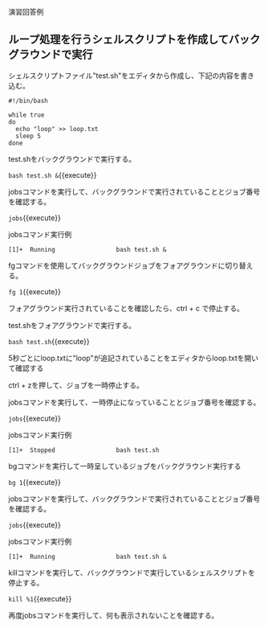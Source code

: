 演習回答例  
## ループ処理を行うシェルスクリプトを作成してバックグラウンドで実行  
シェルスクリプトファイル"test.sh"をエディタから作成し、下記の内容を書き込む。  

```
#!/bin/bash

while true
do
  echo "loop" >> loop.txt
  sleep 5
done

```

test.shをバックグラウンドで実行する。  

`bash test.sh &`{{execute}}

jobsコマンドを実行して、バックグラウンドで実行されていることとジョブ番号を確認する。  

`jobs`{{execute}}

jobsコマンド実行例  
```
[1]+  Running                 bash test.sh &
```

fgコマンドを使用してバックグラウンドジョブをフォアグラウンドに切り替える。  

`fg 1`{{execute}}

フォアグラウンド実行されていることを確認したら、ctrl + c で停止する。

test.shをフォアグラウンドで実行する。  

`bash test.sh`{{execute}}

5秒ごとにloop.txtに"loop"が追記されていることをエディタからloop.txtを開いて確認する  

ctrl + zを押して、ジョブを一時停止する。  

jobsコマンドを実行して、一時停止になっていることとジョブ番号を確認する。  

`jobs`{{execute}}

jobsコマンド実行例  
```
[1]+  Stopped                 bash test.sh
```

bgコマンドを実行して一時呈しているジョブをバックグラウンド実行する  

`bg 1`{{execute}}

jobsコマンドを実行して、バックグラウンドで実行されていることとジョブ番号を確認する。  

`jobs`{{execute}}

jobsコマンド実行例  
```
[1]+  Running                 bash test.sh &
```

killコマンドを実行して、バックグラウンドで実行しているシェルスクリプトを停止する。  

`kill %1`{{execute}}

再度jobsコマンドを実行して、何も表示されないことを確認する。  
